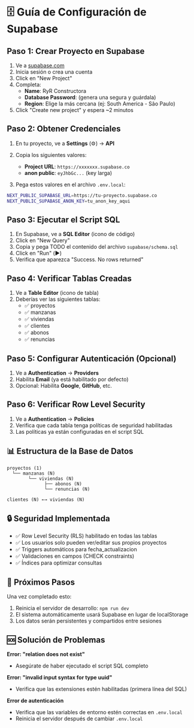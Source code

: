 # 🗄️ Guía de Configuración de Supabase

## Paso 1: Crear Proyecto en Supabase

1. Ve a [supabase.com](https://supabase.com)
2. Inicia sesión o crea una cuenta
3. Click en "New Project"
4. Completa:
   - **Name**: RyR Constructora
   - **Database Password**: (genera una segura y guárdala)
   - **Region**: Elige la más cercana (ej: South America - São Paulo)
5. Click "Create new project" y espera ~2 minutos

## Paso 2: Obtener Credenciales

1. En tu proyecto, ve a **Settings** (⚙️) → **API**
2. Copia los siguientes valores:
   - **Project URL**: `https://xxxxxxx.supabase.co`
   - **anon public**: `eyJhbGc...` (key larga)

3. Pega estos valores en el archivo `.env.local`:

```bash
NEXT_PUBLIC_SUPABASE_URL=https://tu-proyecto.supabase.co
NEXT_PUBLIC_SUPABASE_ANON_KEY=tu_anon_key_aqui
```

## Paso 3: Ejecutar el Script SQL

1. En Supabase, ve a **SQL Editor** (icono de código)
2. Click en "New Query"
3. Copia y pega TODO el contenido del archivo `supabase/schema.sql`
4. Click en "Run" (▶️)
5. Verifica que aparezca "Success. No rows returned"

## Paso 4: Verificar Tablas Creadas

1. Ve a **Table Editor** (icono de tabla)
2. Deberías ver las siguientes tablas:
   - ✅ proyectos
   - ✅ manzanas
   - ✅ viviendas
   - ✅ clientes
   - ✅ abonos
   - ✅ renuncias

## Paso 5: Configurar Autenticación (Opcional)

1. Ve a **Authentication** → **Providers**
2. Habilita **Email** (ya está habilitado por defecto)
3. Opcional: Habilita **Google**, **GitHub**, etc.

## Paso 6: Verificar Row Level Security

1. Ve a **Authentication** → **Policies**
2. Verifica que cada tabla tenga políticas de seguridad habilitadas
3. Las políticas ya están configuradas en el script SQL

## 📊 Estructura de la Base de Datos

```
proyectos (1)
  └── manzanas (N)
        └── viviendas (N)
              ├── abonos (N)
              └── renuncias (N)

clientes (N) ←→ viviendas (N)
```

## 🔒 Seguridad Implementada

- ✅ Row Level Security (RLS) habilitado en todas las tablas
- ✅ Los usuarios solo pueden ver/editar sus propios proyectos
- ✅ Triggers automáticos para fecha_actualizacion
- ✅ Validaciones en campos (CHECK constraints)
- ✅ Índices para optimizar consultas

## 🚀 Próximos Pasos

Una vez completado esto:

1. Reinicia el servidor de desarrollo: `npm run dev`
2. El sistema automáticamente usará Supabase en lugar de localStorage
3. Los datos serán persistentes y compartidos entre sesiones

## 🆘 Solución de Problemas

**Error: "relation does not exist"**

- Asegúrate de haber ejecutado el script SQL completo

**Error: "invalid input syntax for type uuid"**

- Verifica que las extensiones estén habilitadas (primera línea del SQL)

**Error de autenticación**

- Verifica que las variables de entorno estén correctas en `.env.local`
- Reinicia el servidor después de cambiar `.env.local`
